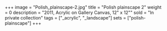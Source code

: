 +++
image = "Polish_plainscape-2.jpg"
title = "Polish plainscape 2"
weight = 0
description = "2011, Acrylic on Gallery Canvas, 12\" x 12\""
sold = "In private collection"
tags = ["_acrylic", "_landscape"]
sets = ["polish-plainscape"]
+++
